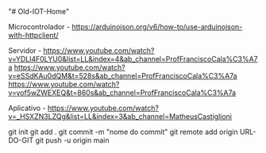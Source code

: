 "# Old-IOT-Home" 

Microcontrolador - https://arduinojson.org/v6/how-to/use-arduinojson-with-httpclient/

Servidor - https://www.youtube.com/watch?v=YDLl4F0LYU0&list=LL&index=4&ab_channel=ProfFranciscoCala%C3%A7a
           https://www.youtube.com/watch?v=eSSdKAu0dQM&t=528s&ab_channel=ProfFranciscoCala%C3%A7a
           https://www.youtube.com/watch?v=yof5wZWEXEQ&t=860s&ab_channel=ProfFranciscoCala%C3%A7a

Aplicativo - https://www.youtube.com/watch?v=_HSXZN3LZQg&list=LL&index=3&ab_channel=MatheusCastiglioni

git init
git add .
git commit -m "nome do commit"
git remote add origin URL-DO-GIT
git push -u origin main
